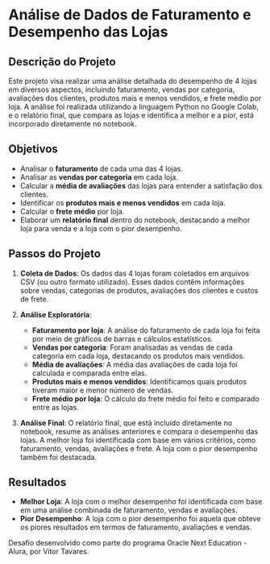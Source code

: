 # Análise de Dados de Faturamento e Desempenho das Lojas

## Descrição do Projeto

Este projeto visa realizar uma análise detalhada do desempenho de 4 lojas em diversos aspectos, incluindo faturamento, vendas por categoria, avaliações dos clientes, produtos mais e menos vendidos, e frete médio por loja. A análise foi realizada utilizando a linguagem Python no Google Colab, e o relatório final, que compara as lojas e identifica a melhor e a pior, está incorporado diretamente no notebook.

## Objetivos

- Analisar o **faturamento** de cada uma das 4 lojas.
- Analisar as **vendas por categoria** em cada loja.
- Calcular a **média de avaliações** das lojas para entender a satisfação dos clientes.
- Identificar os **produtos mais e menos vendidos** em cada loja.
- Calcular o **frete médio** por loja.
- Elaborar um **relatório final** dentro do notebook, destacando a melhor loja para venda e a loja com o pior desempenho.

## Passos do Projeto

1. **Coleta de Dados**: Os dados das 4 lojas foram coletados em arquivos CSV (ou outro formato utilizado). Esses dados contêm informações sobre vendas, categorias de produtos, avaliações dos clientes e custos de frete.

2. **Análise Exploratória**:
    - **Faturamento por loja**: A análise do faturamento de cada loja foi feita por meio de gráficos de barras e cálculos estatísticos.
    - **Vendas por categoria**: Foram analisadas as vendas de cada categoria em cada loja, destacando os produtos mais vendidos.
    - **Média de avaliações**: A média das avaliações de cada loja foi calculada e comparada entre elas.
    - **Produtos mais e menos vendidos**: Identificamos quais produtos tiveram maior e menor número de vendas.
    - **Frete médio por loja**: O cálculo do frete médio foi feito e comparado entre as lojas.

3. **Análise Final**: O relatório final, que está incluído diretamente no notebook, resume as análises anteriores e compara o desempenho das lojas. A melhor loja foi identificada com base em vários critérios, como faturamento, vendas, avaliações e frete. A loja com o pior desempenho também foi destacada.

## Resultados

- **Melhor Loja**: A loja com o melhor desempenho foi identificada com base em uma análise combinada de faturamento, vendas e avaliações.
- **Pior Desempenho**: A loja com o pior desempenho foi aquela que obteve os piores resultados em termos de faturamento, avaliações e vendas.

Desafio desenvolvido como parte do programa Oracle Next Education - Alura, por Vitor Tavares.
